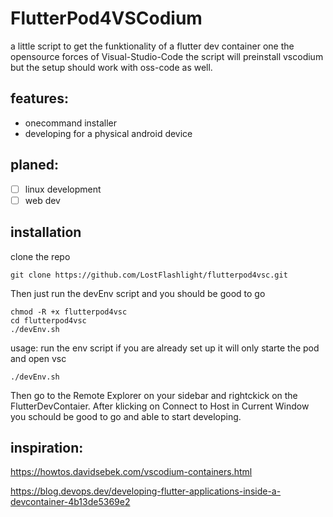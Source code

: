 # FlutterPod4VSCodium
a little script to get the funktionality of a flutter dev container one the opensource forces of Visual-Studio-Code
the script will preinstall vscodium but the setup should work with oss-code as well. 
## features:
- onecommand installer
- developing for a physical android device

## planed:
- [ ] linux development
- [ ] web dev
## installation
clone the repo
```
git clone https://github.com/LostFlashlight/flutterpod4vsc.git
```
Then just run the devEnv script and you should be good to go

```
chmod -R +x flutterpod4vsc
cd flutterpod4vsc
./devEnv.sh
```
usage:
run the env script if you are already set up it will only starte the pod and open vsc
```
./devEnv.sh
```
Then go to the Remote Explorer on your sidebar and rightckick on the FlutterDevContaier.
After klicking on Connect to Host in Current Window you schould be good to go and able to start developing.
## inspiration:
https://howtos.davidsebek.com/vscodium-containers.html

https://blog.devops.dev/developing-flutter-applications-inside-a-devcontainer-4b13de5369e2
